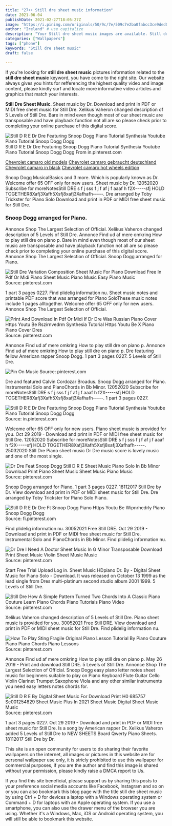 ```yaml
---
title: "27++ Still dre sheet music information"
date: 2021-06-04
publishDate: 2021-02-27T18:05:27Z
image: "https://i.pinimg.com/originals/50/9c/7e/509c7e2ba0fabcc3ce9ded08cfd5eaac.png"
author: "Ireland" # use capitalize
description: "Your Still dre sheet music images are available. Still dre sheet music are a topic that is being searched for and liked by netizens now. You can Download the Still dre sheet music files here. Get all free images."
categories: ["Wallpapers"]
tags: ["phone"]
keywords: "Still dre sheet music"
draft: false

---
```


If you're looking for **still dre sheet music** pictures information related to the **still dre sheet music** keyword, you have come to the right  site.  Our website always  gives you  hints  for refferencing  the highest  quality video and image  content, please kindly surf and locate more informative video articles and graphics  that match your interests.

**Still Dre Sheet Music**. Sheet music by Dr. Download and print in PDF or MIDI free sheet music for Still Dre. Xelikus Vaheron changed description of 5 Levels of Still Dre. Bare in mind even though most of our sheet music are transposable and have playback function not all are so please check prior to completing your online purchase of this digital score.

![Still D R E Dr Dre Featuring Snoop Dogg Piano Tutorial Synthesia Youtube Piano Tutorial Snoop Dogg Dogg](https://i.pinimg.com/600x315/9f/c7/cf/9fc7cf0957a60ccb1f8358ca11017ab0.jpg "Still D R E Dr Dre Featuring Snoop Dogg Piano Tutorial Synthesia Youtube Piano Tutorial Snoop Dogg Dogg")
Still D R E Dr Dre Featuring Snoop Dogg Piano Tutorial Synthesia Youtube Piano Tutorial Snoop Dogg Dogg From in.pinterest.com

[Chevrolet camaro old models](/chevrolet-camaro-old-models/)
[Chevrolet camaro gebraucht deutschland](/chevrolet-camaro-gebraucht-deutschland/)
[Chevrolet camaro in black](/chevrolet-camaro-in-black/)
[Chevrolet camaro hot wheels edition](/chevrolet-camaro-hot-wheels-edition/)

Snoop Dogg MusicalBasics and 3 more. Which is popularly known as Dr. Welcome offer 65 OFF only for new users. Sheet music by Dr. 12052020 Subscribe for moreNotesStill DRE s f j sss f j f af j f aaaf h f2X-----sfj HOLD TOGETHER8Xafj3Xafh5Xsfj8xafj3Xafhafh-----. Dre arranged by Toby Trickster for Piano Solo Download and print in PDF or MIDI free sheet music for Still Dre.

### Snoop Dogg arranged for Piano.

Annonce Shop The Largest Selection of Official. Xelikus Vaheron changed description of 5 Levels of Still Dre. Annonce Find ud af mere omkring How to play still dre on piano p. Bare in mind even though most of our sheet music are transposable and have playback function not all are so please check prior to completing your online purchase of this digital score. Annonce Shop The Largest Selection of Official. Snoop Dogg arranged for Piano.


![Still Dre Variation Composition Sheet Music For Piano Download Free In Pdf Or Midi Piano Sheet Music Piano Music Easy Piano Music](https://i.pinimg.com/originals/85/c9/b7/85c9b78a7f581217199bea190083f2f5.png "Still Dre Variation Composition Sheet Music For Piano Download Free In Pdf Or Midi Piano Sheet Music Piano Music Easy Piano Music")
Source: pinterest.com

1 part 3 pages 0227. Find plidelig information nu. Sheet music notes and printable PDF score that was arranged for Piano SoloThese music notes include 1 pages alltogether. Welcome offer 65 OFF only for new users. Annonce Shop The Largest Selection of Official.

![Print And Download In Pdf Or Midi If Dr Dre Was Russian Piano Cover Https Youtu Be Rszirnvedrm Synthesia Tutorial Https Youtu Be X Piano Piano Cover Dres](https://i.pinimg.com/originals/52/f2/77/52f2776a6051a1162f901c95801611f6.jpg "Print And Download In Pdf Or Midi If Dr Dre Was Russian Piano Cover Https Youtu Be Rszirnvedrm Synthesia Tutorial Https Youtu Be X Piano Piano Cover Dres")
Source: pinterest.com

Annonce Find ud af mere omkring How to play still dre on piano p. Annonce Find ud af mere omkring How to play still dre on piano p. Dre featuring fellow American rapper Snoop Dogg. 1 part 3 pages 0227. 5 Levels of Still Dre.

![Pin On Music](https://i.pinimg.com/originals/c1/78/f9/c178f9dd212948b1b7b8b61e1f19b21d.gif "Pin On Music")
Source: pinterest.com

Dre and featured Calvin Cordozar Broadus. Snoop Dogg arranged for Piano. Instrumental Solo and PianoChords in Bb Minor. 12052020 Subscribe for moreNotesStill DRE s f j sss f j f af j f aaaf h f2X-----sfj HOLD TOGETHER8Xafj3Xafh5Xsfj8xafj3Xafhafh-----. 1 part 3 pages 0227.

![Still D R E Dr Dre Featuring Snoop Dogg Piano Tutorial Synthesia Youtube Piano Tutorial Snoop Dogg Dogg](https://i.pinimg.com/600x315/9f/c7/cf/9fc7cf0957a60ccb1f8358ca11017ab0.jpg "Still D R E Dr Dre Featuring Snoop Dogg Piano Tutorial Synthesia Youtube Piano Tutorial Snoop Dogg Dogg")
Source: in.pinterest.com

Welcome offer 65 OFF only for new users. Piano sheet music is provided for you. Oct 29 2019 - Download and print in PDF or MIDI free sheet music for Still Dre. 12052020 Subscribe for moreNotesStill DRE s f j sss f j f af j f aaaf h f2X-----sfj HOLD TOGETHER8Xafj3Xafh5Xsfj8xafj3Xafhafh-----. 25032020 Still Dre Piano sheet music Dr Dre music score is lovely music and one of the most single.

![Dr Dre Feat Snoop Dogg Still D R E Sheet Music Piano Solo In Bb Minor Download Print Piano Sheet Music Sheet Music Piano Music](https://i.pinimg.com/originals/58/2d/93/582d93443858ceaf813197ce9fb28998.gif "Dr Dre Feat Snoop Dogg Still D R E Sheet Music Piano Solo In Bb Minor Download Print Piano Sheet Music Sheet Music Piano Music")
Source: pinterest.com

Snoop Dogg arranged for Piano. 1 part 3 pages 0227. 18112017 Still Dre by Dr. View download and print in PDF or MIDI sheet music for Still Dre. Dre arranged by Toby Trickster for Piano Solo Piano.

![Still D R E Dr Dre Ft Snoop Dogg Piano Https Youtu Be Wipnrhedrly Piano Snoop Dogg Dogg](https://i.pinimg.com/originals/24/44/e3/2444e37e839a5841fc82b8f916f6ef73.jpg "Still D R E Dr Dre Ft Snoop Dogg Piano Https Youtu Be Wipnrhedrly Piano Snoop Dogg Dogg")
Source: fi.pinterest.com

Find plidelig information nu. 30052021 Free Still DRE. Oct 29 2019 - Download and print in PDF or MIDI free sheet music for Still Dre. Instrumental Solo and PianoChords in Bb Minor. Find plidelig information nu.

![Dr Dre I Need A Doctor Sheet Music In G Minor Transposable Download Print Sheet Music Violin Sheet Music Music](https://i.pinimg.com/originals/56/0f/59/560f59deb795453180711809021f8705.gif "Dr Dre I Need A Doctor Sheet Music In G Minor Transposable Download Print Sheet Music Violin Sheet Music Music")
Source: pinterest.com

Start Free Trial Upload Log in. Sheet Music HDpiano Dr. By - Digital Sheet Music for Piano Solo - Download. It was released on October 13 1999 as the lead single from Dres multi-platinum second studio album 2001 1999. 5 Levels of Still Dre.

![Still Dre How A Simple Pattern Turned Two Chords Into A Classic Piano Couture Learn Piano Chords Piano Tutorials Piano Video](https://i.pinimg.com/originals/ee/79/66/ee7966835eb1534e6c6a3ef10e6f220a.jpg "Still Dre How A Simple Pattern Turned Two Chords Into A Classic Piano Couture Learn Piano Chords Piano Tutorials Piano Video")
Source: pinterest.com

Xelikus Vaheron changed description of 5 Levels of Still Dre. Piano sheet music is provided for you. 30052021 Free Still DRE. View download and print in PDF or MIDI sheet music for Still Dre. Find plidelig information nu.

![How To Play Sting Fragile Original Piano Lesson Tutorial By Piano Couture Piano Piano Chords Piano Lessons](https://i.ytimg.com/vi/UdvYi4u5Jkc/maxresdefault.jpg "How To Play Sting Fragile Original Piano Lesson Tutorial By Piano Couture Piano Piano Chords Piano Lessons")
Source: pinterest.com

Annonce Find ud af mere omkring How to play still dre on piano p. May 26 2019 - Print and download Still DRE. 5 Levels of Still Dre. Annonce Shop The Largest Selection of Official. Snoop Dogg easy piano letter notes sheet music for beginners suitable to play on Piano Keyboard Flute Guitar Cello Violin Clarinet Trumpet Saxophone Viola and any other similar instruments you need easy letters notes chords for.

![Still D R E By Digital Sheet Music For Download Print H0 685757 Sc001254829 Sheet Music Plus In 2021 Sheet Music Digital Sheet Music Music](https://i.pinimg.com/originals/50/9c/7e/509c7e2ba0fabcc3ce9ded08cfd5eaac.png "Still D R E By Digital Sheet Music For Download Print H0 685757 Sc001254829 Sheet Music Plus In 2021 Sheet Music Digital Sheet Music Music")
Source: pinterest.com

1 part 3 pages 0227. Oct 29 2019 - Download and print in PDF or MIDI free sheet music for Still Dre. Is a song by American rapper Dr. Xelikus Vaheron added 5 Levels of Still Dre to NEW SHEETS Board Qwerty Piano Sheets. 18112017 Still Dre by Dr.

This site is an open community for users to do sharing their favorite wallpapers on the internet, all images or pictures in this website are for personal wallpaper use only, it is stricly prohibited to use this wallpaper for commercial purposes, if you are the author and find this image is shared without your permission, please kindly raise a DMCA report to Us.

If you find this site beneficial, please support us by sharing this posts to your preference social media accounts like Facebook, Instagram and so on or you can also bookmark this blog page with the title still dre sheet music by using Ctrl + D for devices a laptop with a Windows operating system or Command + D for laptops with an Apple operating system. If you use a smartphone, you can also use the drawer menu of the browser you are using. Whether it's a Windows, Mac, iOS or Android operating system, you will still be able to bookmark this website.

